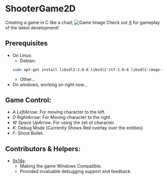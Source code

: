 # ShooterGame2D
Creating a game in C like a chad;
![Game Image](image.png)
Check out [X](https://x.com/birajtwr) for gameplay of the latest development!

## Prerequisites
- On Linux:
  - Debian:
  ```bash
  sudo apt-get install libsdl2-2.0-0 libsdl2-ttf-2.0-0 libsdl2-image-2.0-0 libsdl2-dev libsdl2-ttf-dev libsdl2-image-dev
  ```
  - Other...
- On windows, working on right now...

## Game Control:
- *A LeftArrow*: For moving character to the left.
- *D RightArrow*: For Moving character to the right.
- *W Space UpArrow*: For using the zet of character.
- *K*: Debug Mode (Currently Shows Red overlay over the entities)
- *F*: Shoot Bullet.

## Contributors & Helpers:
- [9x14s](https://github.com/9x14S):
  - Making the game Windows Compatible.
  - Provided invaluable debugging support and feedback
